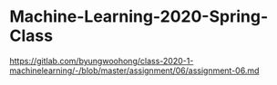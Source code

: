 # Machine-Learning-2020-Spring-Class
https://gitlab.com/byungwoohong/class-2020-1-machinelearning/-/blob/master/assignment/06/assignment-06.md
